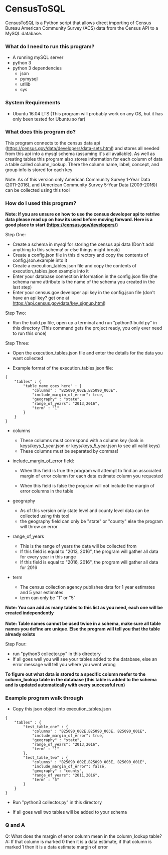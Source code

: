 # CensusToSQL
CensusToSQL is a Python script that allows direct importing of Census Bureau American Community Survey (ACS) data from the Census API to a MySQL database.

### What do I need to run this program?
- A running mySQL server
- python 3
- python 3 dependencies
	* json
	* pymysql
	* urllib
	* sys

### System Requirements
- Ubuntu 16.04 LTS
(This program will probably work on any OS, but it has only been tested for Ubuntu so far)


### What does this program do?

This program connects to the census data api (https://census.gov/data/developers/data-sets.html)
and stores all needed from this api into a mysql schema (assuming it's all available). As well as creating tables this program also stores information for each column of data a table called column_lookup. There the column name, label, concept, and group info is stored for each key

Note: As of this version only American Community Survey 1-Year Data (2011-2016), and (American Community Survey 5-Year Data (2009-2016)) can be collected using this tool


### How do I used this program?

<b>Note: If you are unsure on how to use the census developer api to retrive data please read up on how its used before moving forward. Here is a good place to start (https://census.gov/developers/)</b>

Step One:
- Create a schema in mysql for storing the census api data (Don't add anything to this schema! or else things might break)
- Create a config.json file in this directory and copy the contents of config.json.example into it
- Create a execution_tables.json file and copy the contents of execution_tables.json.example into it
- Enter your database connection information in the config.json file (the schema name attribute is the name of the schema you created in the last step)
- Enter your census.gov developer api key in the config.json file (don't have an api key? get one at https://api.census.gov/data/key_signup.html)

Step Two:
- Run the build.py file, open up a terminal and run "python3 build.py" in this directory
(This command gets the project ready, you only ever need to run this once)

Step Three:
- Open the execution_tables.json file and enter the details for the data you want collected

- Example format of the execution_tables.json file:

```
{
	"tables" : {
		"table_name_goes_here" : {
			"columns" : "B25090_002E,B25090_003E",
			"include_margin_of_error": true,
			"geography" : "state",
			"range_of_years": "2013,2016",
			"term" : "1"
		}
	}
}
```
- columns
	- These columns must correspond with a column key (look in keys/keys_1_year.json or keys/keys_5_year.json to see all valid keys)
	- These columns must be separated by commas!

- include_margin_of_error field:
	- When this field is true the program will attempt to find an associated margin of error column for each data estimate column you requested

	- When this field is false the program will not include the margin of error columns in the table

- geography
	- As of this version only state level and county level data can be collected using this tool
	- the geography field can only be "state" or "county" else the program will throw an error

- range_of_years
	- This is the range of years the data will be collected from
	- If this field is equal to "2013, 2016", the program will gather all data for every year in this range
	- If this field is equal to "2016, 2016", the program will gather all data for 2016

- term
	- The census collection agency publishes data for 1 year estimates and 5 year estimates
	- term can only be "1" or "5"

<b>Note: You can add as many tables to this list as you need, each one will be created independently</b> <br><br>
<b>Note: Table names cannot be used twice in a schema, make sure all table names you define are unique. Else the program will tell you that the table already exists</b>

Step Four:
- run "python3 collector.py" in this directory
- If all goes well you will see your tables added to the database, else an error message will tell you where you went wrong

<b> To figure out what data is stored to a specific column reefer to the column_lookup table in the database (this table is added to the schema and is updated automatically with every successful run)</b>

### Example program walk through

- Copy this json object into execution_tables.json

```
{
	"tables" : {
		"test_table_one" : {
			"columns" : "B25090_002E,B25090_003E, B25090_001E",
			"include_margin_of_error": true,
			"geography" : "state",
			"range_of_years": "2013,2016",
			"term" : "1"
		},
		"test_table_two" : {
			"columns" : "B25090_002E,B25090_003E, B25090_001E",
			"include_margin_of_error": false,
			"geography" : "county",
			"range_of_years": "2011,2016",
			"term" : "5"
		}
	}
}
```


- Run "python3 collector.py" in this directory

- If all goes well two tables will be added to your schema

### Q and A

Q: What does the margin of error column mean in the column_lookup table?<br>
A: If that column is marked 0 then it is a data estimate, if that column is marked 1 then it is a data estimate margin of error


